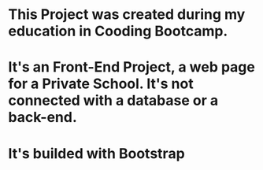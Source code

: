 # This Project was created during my education in Cooding Bootcamp.
# It's an Front-End Project, a web page for a Private School. It's not connected with a database or a back-end.
# It's builded with Bootstrap
